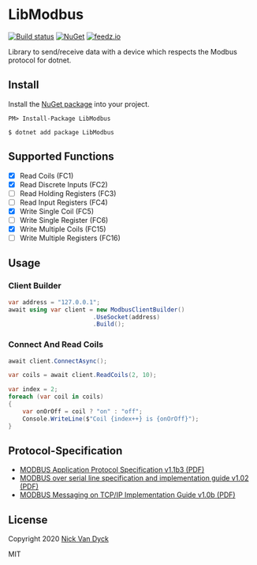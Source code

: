 # LibModbus

[![Build status][ci-badge]][ci-url]
[![NuGet][nuget-package-badge]][nuget-package-url]
[![feedz.io][feedz-package-badge]][feedz-package-url]

Library to send/receive data with a device which respects the Modbus protocol for dotnet.

## Install

Install the [NuGet package][nuget-package-url] into your project.

```
PM> Install-Package LibModbus
```

```
$ dotnet add package LibModbus
```

## Supported Functions

- [X] Read Coils (FC1)
- [X] Read Discrete Inputs (FC2)
- [ ] Read Holding Registers (FC3)
- [ ] Read Input Registers (FC4)
- [X] Write Single Coil (FC5)
- [ ] Write Single Register (FC6)
- [X] Write Multiple Coils (FC15)
- [ ] Write Multiple Registers (FC16)

## Usage

### Client Builder

```csharp
var address = "127.0.0.1";
await using var client = new ModbusClientBuilder()
                        .UseSocket(address)
                        .Build();
```

### Connect And Read Coils
```csharp
await client.ConnectAsync();

var coils = await client.ReadCoils(2, 10);

var index = 2;
foreach (var coil in coils)
{
    var onOrOff = coil ? "on" : "off";
    Console.WriteLine($"Coil {index++} is {onOrOff}");
}
```

## Protocol-Specification

- [MODBUS Application Protocol Specification v1.1b3 (PDF)](http://modbus.org/docs/Modbus_Application_Protocol_V1_1b3.pdf)
- [MODBUS over serial line specification and implementation guide v1.02 (PDF)](http://modbus.org/docs/Modbus_over_serial_line_V1_02.pdf)
- [MODBUS Messaging on TCP/IP Implementation Guide v1.0b (PDF)](http://modbus.org/docs/Modbus_Messaging_Implementation_Guide_V1_0b.pdf)

## License

Copyright 2020 [Nick Van Dyck](https://nvd.codes)

MIT

[ci-url]: https://github.com/nickvdyck/libmodbus.cs
[ci-badge]: https://github.com/nickvdyck/libmodbus.cs/workflows/Main/badge.svg

[nuget-package-url]: https://www.nuget.org/packages/libmodbus/
[nuget-package-badge]: https://img.shields.io/nuget/v/libmodbus.svg?style=flat-square&label=nuget

[feedz-package-url]: https://f.feedz.io/nvd/libmodbus/packages/libmodbus/latest/download
[feedz-package-badge]: https://img.shields.io/badge/endpoint.svg?url=https%3A%2F%2Ff.feedz.io%2Fnvd%2Flibmodbus%2Fshield%2Flibmodbus%2Flatest&label=libmodbus
